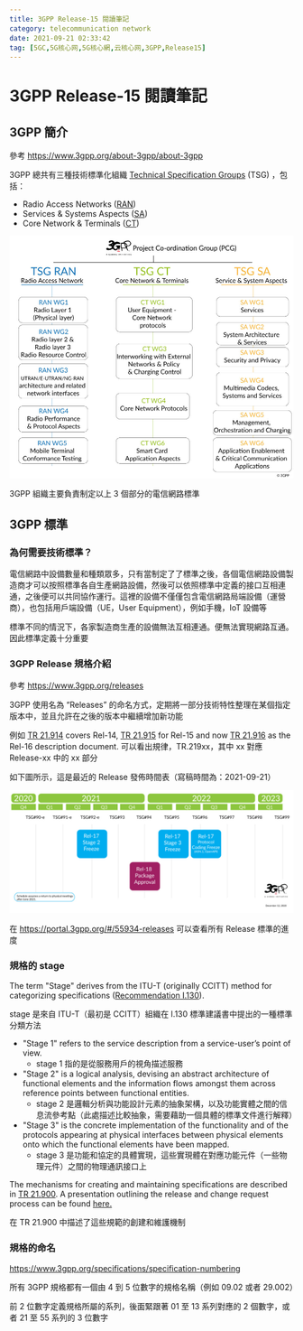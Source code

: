 ```yaml
---
title: 3GPP Release-15 閱讀筆記
category: telecommunication network
date: 2021-09-21 02:33:42
tag: [5GC,5G核心网,5G核心網,云核心网,3GPP,Release15]
---
```


# 3GPP Release-15 閱讀筆記

## 3GPP 簡介

參考 https://www.3gpp.org/about-3gpp/about-3gpp

3GPP 總共有三種技術標準化組織 [Technical Specification Groups](https://www.3gpp.org/specifications-groups) (TSG) ，包括：

- Radio Access Networks ([RAN](https://www.3gpp.org/RAN))
- Services & Systems Aspects ([SA](https://www.3gpp.org/SA))
- Core Network & Terminals ([CT](https://www.3gpp.org/rubrique34)) 

![2021 3gpp Organigram](./3GPP-Release-15-note/2021_new-Organigram_3gpp.jpg)

3GPP 組織主要負責制定以上 3 個部分的電信網路標準

## 3GPP 標準

### 為何需要技術標準？

電信網路中設備數量和種類眾多，只有當制定了了標準之後，各個電信網路設備製造商才可以按照標準各自生產網路設備，然後可以依照標準中定義的接口互相連通，之後便可以共同協作運行。這裡的設備不僅僅包含電信網路局端設備（運營商），也包括用戶端設備（UE，User Equipment），例如手機，IoT 設備等

標準不同的情況下，各家製造商生產的設備無法互相連通。便無法實現網路互通。因此標準定義十分重要

### 3GPP Release 規格介紹

參考 https://www.3gpp.org/releases

3GPP 使用名為 “Releases” 的命名方式，定期將一部分技術特性整理在某個指定版本中，並且允許在之後的版本中繼續增加新功能

例如  [TR 21.914](https://portal.3gpp.org/desktopmodules/Specifications/SpecificationDetails.aspx?specificationId=3179) covers Rel-14, [TR 21.915](https://portal.3gpp.org/desktopmodules/Specifications/SpecificationDetails.aspx?specificationId=3389) for Rel-15 and now [TR 21.916](https://portal.3gpp.org/desktopmodules/Specifications/SpecificationDetails.aspx?specificationId=3493) as the Rel-16 description document. 可以看出規律，TR.219xx，其中 xx 對應 Release-xx 中的 xx 部分

如下圖所示，這是最近的 Release 發佈時間表（寫稿時間為：2021-09-21）

![Release timeline R16 R17](./3GPP-Release-15-note/Release_timeline_R16_R17.jpg)

在 https://portal.3gpp.org/#/55934-releases 可以查看所有 Release 標準的進度

### 規格的 stage

The term "Stage" derives from the ITU-T (originally CCITT) method for categorizing specifications ([Recommendation I.130](https://"http/www.itu.int/rec/T-REC-I.130/en/")).

stage 是來自 ITU-T（最初是 CCITT）組織在 I.130 標準建議書中提出的一種標準分類方法

- "Stage 1" refers to the service description from a service-user’s point of view.
  - stage 1 指的是從服務用戶的視角描述服務
- "Stage 2" is a logical analysis, devising an abstract architecture of functional elements and the information flows amongst them across reference points between functional entities.
  - stage 2 是邏輯分析與功能設計元素的抽象架構，以及功能實體之間的信息流參考點（此處描述比較抽象，需要藉助一個具體的標準文件進行解釋）
- "Stage 3" is the concrete implementation of the functionality and of the protocols appearing at physical interfaces between physical elements onto which the functional elements have been mapped.
  - stage 3 是功能和協定的具體實現，這些實現體在對應功能元件（一些物理元件）之間的物理通訊接口上

The mechanisms for creating and maintaining specifications are described in [TR 21.900](https://www.3gpp.org/DynaReport/21900.htm). A presentation outlining the release and change request process can be found [here.](https://www.3gpp.org/FTP/Inbox/2008_web_files/The_change_control_cycle.ppt)

在 TR 21.900 中描述了這些規範的創建和維護機制

### 規格的命名

https://www.3gpp.org/specifications/specification-numbering

所有 3GPP 規格都有一個由 4 到 5 位數字的規格名稱（例如 09.02 或者 29.002）

前 2 位數字定義規格所屬的系列，後面緊跟著 01 至 13 系列對應的 2 個數字，或者 21 至 55 系列的 3 位數字





